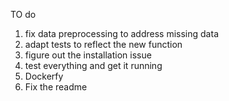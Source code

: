 TO do
1. fix data preprocessing to address missing data
2. adapt tests to reflect the new function
3. figure out the installation issue
4. test everything and get it running
5. Dockerfy
6. Fix the readme
